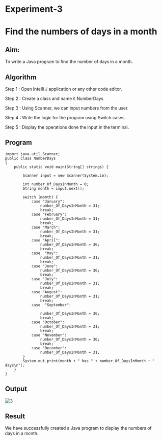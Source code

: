 # Experiment-3

# Find the numbers of days in a month

## Aim:
  To write a Java program to find the number of days in a month.
  
## Algorithm

Step 1 : Open Intelli J application or any other code editor.

Step 2 : Create a class and name it NumberDays.

Step 3 : Using Scanner, we can input numbers from the user.

Step 4 : Write the logic for the program using Switch cases.

Step 5 : Display the operations done the input in the terminal.

## Program
```
import java.util.Scanner;
public class NumberDays
{
    public static void main(String[] strings) {

        Scanner input = new Scanner(System.in);

        int number_Of_DaysInMonth = 0;
        String month = input.next();

        switch (month) {
            case "January":
                number_Of_DaysInMonth = 31;
                break;
            case "February":
                number_Of_DaysInMonth = 31;
                break;
            case "March":
                number_Of_DaysInMonth = 31;
                break;
            case "April":
                number_Of_DaysInMonth = 30;
                break;
            case  "May":
                number_Of_DaysInMonth = 31;
                break;
            case "June":
                number_Of_DaysInMonth = 30;
                break;
            case "July":
                number_Of_DaysInMonth = 31;
                break;
            case "August":
                number_Of_DaysInMonth = 31;
                break;
            case  "September":

                number_Of_DaysInMonth = 30;
                break;
            case "October":
                number_Of_DaysInMonth = 31;
                break;
            case "November":
                number_Of_DaysInMonth = 30;
                break;
            case "December":
                number_Of_DaysInMonth = 31;
        }
        System.out.print(month + " has " + number_Of_DaysInMonth + " days\n");
    }
}
```
## Output
![3](https://github.com/SaiDarshan2003/Experiment-3/assets/94692595/17e761b1-d372-4853-8ad3-ce8a01ae1c30)


## Result 
  We have successfully created a Java program to display the numbers of days in a month.
